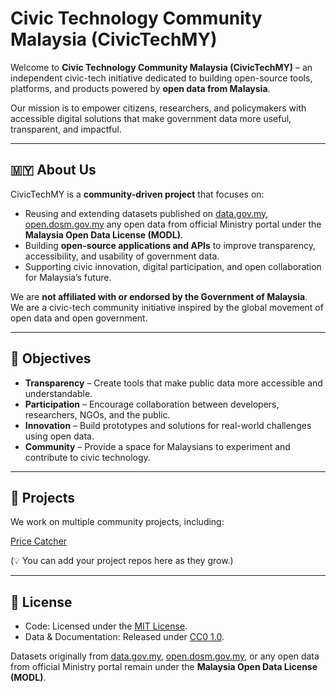 # Civic Technology Community Malaysia (CivicTechMY)

Welcome to **Civic Technology Community Malaysia (CivicTechMY)** – an independent civic-tech initiative dedicated to building open-source tools, platforms, and products powered by **open data from Malaysia**.

Our mission is to empower citizens, researchers, and policymakers with accessible digital solutions that make government data more useful, transparent, and impactful.

---

## 🇲🇾 About Us

CivicTechMY is a **community-driven project** that focuses on:
- Reusing and extending datasets published on [data.gov.my](https://data.gov.my), [open.dosm.gov.my](https://open.dosm.gov.my/) any open data from official Ministry portal under the **Malaysia Open Data License (MODL)**.
- Building **open-source applications and APIs** to improve transparency, accessibility, and usability of government data.
- Supporting civic innovation, digital participation, and open collaboration for Malaysia’s future.

We are **not affiliated with or endorsed by the Government of Malaysia**.  
We are a civic-tech community initiative inspired by the global movement of open data and open government.

---

## 🎯 Objectives

- **Transparency** – Create tools that make public data more accessible and understandable.  
- **Participation** – Encourage collaboration between developers, researchers, NGOs, and the public.  
- **Innovation** – Build prototypes and solutions for real-world challenges using open data.  
- **Community** – Provide a space for Malaysians to experiment and contribute to civic technology.  

---

## 📂 Projects

We work on multiple community projects, including:

[Price Catcher](https://pricecatcher.civictech.my/)

(💡 You can add your project repos here as they grow.)

---

## 📜 License

- Code: Licensed under the [MIT License](LICENSE).  
- Data & Documentation: Released under [CC0 1.0](https://creativecommons.org/publicdomain/zero/1.0/).  

Datasets originally from [data.gov.my](https://data.gov.my), [open.dosm.gov.my](https://open.dosm.gov.my/), or any open data from official Ministry portal remain under the **Malaysia Open Data License (MODL)**.  
